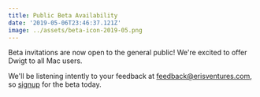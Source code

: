 ```yaml
---
title: Public Beta Availability
date: '2019-05-06T23:46:37.121Z'
image: ../assets/beta-icon-2019-05.png
---
```


Beta invitations are now open to the general public! We're excited to offer Dwigt to all Mac users.

We'll be listening intently to your feedback at [feedback@erisventures.com](mailto:feedback@erisventures.com), so [signup](https://www.surveymonkey.com/r/TZKSBKZ) for the beta today.
